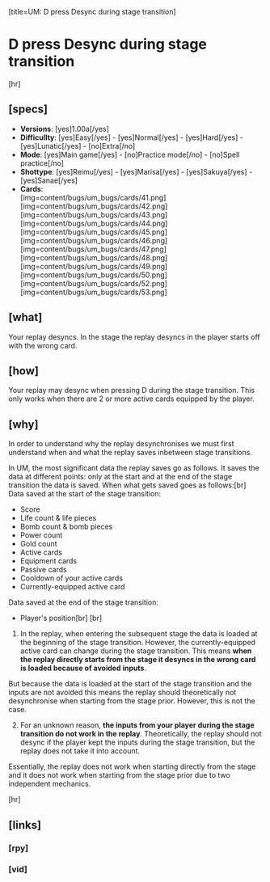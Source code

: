 [title=UM: D press Desync during stage transition]
# D press Desync during stage transition

[hr]
## [specs]

* **Versions**: [yes]1.00a[/yes]
* **Difficullty**: [yes]Easy[/yes] - [yes]Normal[/yes] - [yes]Hard[/yes] - [yes]Lunatic[/yes] - [no]Extra[/no]
* **Mode**: [yes]Main game[/yes] - [no]Practice mode[/no] - [no]Spell practice[/no]
* **Shottype**: [yes]Reimu[/yes] - [yes]Marisa[/yes] - [yes]Sakuya[/yes] - [yes]Sanae[/yes]
* **Cards**:  
[img=content/bugs/um_bugs/cards/41.png]
[img=content/bugs/um_bugs/cards/42.png]
[img=content/bugs/um_bugs/cards/43.png]
[img=content/bugs/um_bugs/cards/44.png]
[img=content/bugs/um_bugs/cards/45.png]
[img=content/bugs/um_bugs/cards/46.png]
[img=content/bugs/um_bugs/cards/47.png]
[img=content/bugs/um_bugs/cards/48.png]
[img=content/bugs/um_bugs/cards/49.png]
[img=content/bugs/um_bugs/cards/50.png]
[img=content/bugs/um_bugs/cards/52.png]
[img=content/bugs/um_bugs/cards/53.png]


## [what]

Your replay desyncs. In the stage the replay desyncs in the player starts off with the wrong card.

## [how]

Your replay may desync when pressing D during the stage transition. This only works when there are 2 or more active cards equipped by the player.

## [why]

In order to understand why the replay desynchronises we must first understand when and what the replay saves inbetween stage transitions.

In UM, the most significant data the replay saves go as follows. It saves the data at different points: only at the start and at the end of the stage transition the data is saved. When what gets saved goes as follows:[br]
Data saved at the start of the stage transition:
* Score
* Life count & life pieces
* Bomb count & bomb pieces
* Power count
* Gold count
* Active cards
* Equipment cards
* Passive cards
* Cooldown of your active cards
* Currently-equipped active card

Data saved at the end of the stage transition:
* Player's position[br] [br] 

1. In the replay, when entering the subsequent stage the data is loaded at the beginning of the stage transition. However, the currently-equipped active card can change during the stage transition. This means **when the replay directly starts from the stage it desyncs in the wrong card is loaded because of avoided inputs**.

But because the data is loaded at the start of the stage transition and the inputs are not avoided this means the replay should theoretically not desynchronise when starting from the stage prior. However, this is not the case.

2. For an unknown reason, **the inputs from your player during the stage transition do not work in the replay**. Theoretically, the replay should not desync if the player kept the inputs during the stage transition, but the replay does not take it into account.

Essentially, the replay does not work when starting directly from the stage and it does not work when starting from the stage prior due to two independent mechanics.



[hr]
## [links]

### [rpy]

### [vid]

